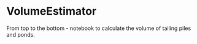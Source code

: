 # VolumeEstimator
From top to the bottom - notebook to calculate the volume of tailing piles and ponds.
